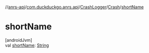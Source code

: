 //[anrs-api](../../../../index.md)/[com.duckduckgo.anrs.api](../../index.md)/[CrashLogger](../index.md)/[Crash](index.md)/[shortName](short-name.md)

# shortName

[androidJvm]\
val [shortName](short-name.md): [String](https://kotlinlang.org/api/latest/jvm/stdlib/kotlin/-string/index.html)
